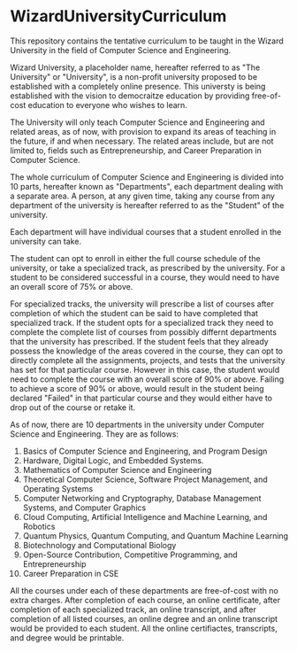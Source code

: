 # WizardUniversityCurriculum
This repository contains the tentative curriculum to be taught in the Wizard University in the field of Computer Science and Engineering.

Wizard University, a placeholder name, hereafter referred to as "The University" or "University",  is a non-profit university proposed to be established with a completely online presence. This universty is being established with the vision to democraitze education by providing free-of-cost education to everyone who wishes to learn. 

The University will only teach Computer Science and Engineering and related areas, as of now, with provision to expand its areas of teaching in the future, if and when necessary. The related areas include, but are not limited to, fields such as Entrepreneurship, and Career Preparation in Computer Science. 

The whole curriculum of Computer Science and Engineering is divided into 10 parts, hereafter known as "Departments", each department dealing with a separate area. A person, at any given time, taking any course from any department of the university is hereafter referred to as the "Student" of the university. 

Each department will have individual courses that a student enrolled in the university can take.

The student can opt to enroll in either the full course schedule of the university, or take a specialized track, as prescribed by the university. For a student to be considered successful in a course, they would need to have an overall score of 75% or above. 

For specialized tracks, the university will prescribe a list of courses after completion of which the student can be said to have completed that specialized track. If the student opts for a specialized track they need to complete the complete list of courses from possibly differnt departments that the university has prescribed. 
If the student feels that they already possess the knowledge of the areas covered in the course, they can opt to directly complete all the assignments, projects, and tests that the university has set for that particular course. However in this case, the student would need to complete the course with an overall score of 90% or above. Failing to achieve a score of 90% or above, would result in the student being declared "Failed" in that particular course and they would either have to drop out of the course or retake it.

As of now, there are 10 departments in the university under Computer Science and Engineering. They are as follows:

1. Basics of Computer Science and Engineering, and Program Design
2. Hardware, Digital Logic, and Embedded Systems. 
3. Mathematics of Computer Science and Engineering
4. Theoretical Computer Science, Software Project Management, and Operating Systems
5. Computer Networking and Cryptography, Database Management Systems, and Computer Graphics
6. Cloud Computing, Artificial Intelligence and Machine Learning, and Robotics
7. Quantum Physics, Quantum Computing, and Quantum Machine Learning
8. Biotechnology and Computational Biology
9. Open-Source Contribution, Competitive Programming, and Entrepreneurship
10. Career Preparation in CSE

All the courses under each of these departments are free-of-cost with no extra charges. After completion of each course, an online certificate, after completion of each specialized track, an online transcript, and after completion of all listed courses, an online degree and an online transcript would be provided to each student. All the online certifiactes, transcripts, and degree would be printable. 
